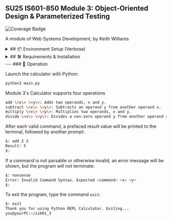## SU25 IS601-850 Module 3: Object-Oriented Design & Parameterized Testing
![Coverage Badge](https://github.com/lcphutchinson/is601_3/actions/workflows/ci.yml/badge.svg)

A module of Web Systems Development, by Keith Williams

<details>
<summary>
## 📦 Environment Setup (Verbose)
</summary>
> This setup guide is copied from the original module, [here](github.com/kaw393939/module3_is601)

---

### 🧩 1. Install Homebrew (Mac Only)

> Skip this step if you're on Windows.

Homebrew is a package manager for macOS.
You’ll use it to easily install Git, Python, Docker, etc.

**Install Homebrew:**

```bash
/bin/bash -c "$(curl -fsSL https://raw.githubusercontent.com/Homebrew/install/HEAD/install.sh)"
```

**Verify Homebrew:**

```bash
brew --version
```

If you see a version number, you're good to go.

---

### 🧩 2. Install and Configure Git

#### Install Git

- **MacOS (using Homebrew)**

```bash
brew install git
```

- **Windows**

Download and install [Git for Windows](https://git-scm.com/download/win).
Accept the default options during installation.

**Verify Git:**

```bash
git --version
```

---

#### Configure Git Globals

Set your name and email so Git tracks your commits properly:

```bash
git config --global user.name "Your Name"
git config --global user.email "your_email@example.com"
```

Confirm the settings:

```bash
git config --list
```

---

#### Generate SSH Keys and Connect to GitHub

> Only do this once per machine.

1. Generate a new SSH key:

```bash
ssh-keygen -t ed25519 -C "your_email@example.com"
```
 
(Press Enter at all prompts.)

2. Start the SSH agent: 

 ```bash
eval "$(ssh-agent -s)"
```

3. Add the SSH private key to the agent:

```bash
ssh-add ~/.ssh/id_ed25519
```

4. Copy your SSH public key:

- **Mac/Linux:**

```bash
cat ~/.ssh/id_ed25519.pub | pbcopy
```

- **Windows (Git Bash):**

```bash
cat ~/.ssh/id_ed25519.pub | clip
```

5. Add the key to your GitHub account:
   - Go to [GitHub SSH Settings](https://github.com/settings/keys)
   - Click **New SSH Key**, paste the key, save.

6. Test the connection:

```bash
ssh -T git@github.com
```

You should see a success message.

---

### 🧩 3. Clone the Repository

Now you can safely clone the course project:

```bash
git clone <repository-url>
cd <repository-directory>
```

---

### 🛠️ 4. Install Python 3.10+

#### Install Python

- **MacOS (Homebrew)**

```bash
brew install python
```

- **Windows**

Download and install [Python for Windows](https://www.python.org/downloads/).
✅ Make sure you **check the box** `Add Python to PATH` during setup.

**Verify Python:**

```bash
python3 --version
```
or
```bash
python --version
```

---
</details>
<details>
<summary>
## 🛠️ Requirements & Installation
</summary>

Running this project will require:

- Bash or a similar Unix shell
- A Git installation configured for use with Github (see Verbose)
- Python version 3.13+, optionally with an installed venv module

--- 

### 📦 Quick Setup

- **Retrieve the Project**

```bash
git clone git@github.com:lcphutchinson/is601_3.git
cd is601_3.git
```

- **Generate a Virtual Environment (Optional)**

```bash
python3 -m venv venv
source venv/bin/activate
```

- **Install Project Requirements**

```bash
pip install -r requirements.txt
```
</details>
---
### 🚀 Operation

Launch the calculator with Python:

```bash
python3 main.py
```

Module 3's Calculator supports four operations

```bash
add \<x\> \<y\>: Adds two operands, x and y.
subtract \<x\> \<y\>: Subtracts an operand y from another operand x.
multiply \<x\> \<y\>: Multiplies two operands, x and y.
divide \<x\> \<y\>: Divides a non-zero operand y from another operand x.
```

After each valid command, a prefaced result value will be printed to the terminal, followed by another prompt:

```bash
$: add 2 3
Result: 5
$: 
```

If a command is not parsable or otherwise invalid, an error message will be shown, but the program will not terminate:

```bash
$: nonsense
Error: Invalid Command Syntax. Expected <command> <x> <y>
$:
```

To exit the program, type the command `exit`:

```bash
$: exit
Thank you for using Python REPL Calculator. Exiting...
you@yourPC:~/is601_3
```

